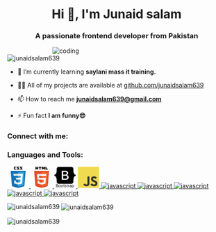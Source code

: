 <h1 align="center">Hi 👋, I'm Junaid salam</h1>
<h3 align="center">A passionate frontend developer from Pakistan</h3>
<img align="right" alt="coding" width="400px" src="https://user-images.githubusercontent.com/55389276/140866485-8fb1c876-9a8f-4d6a-98dc-08c4981eaf70.gif">
<p align="left"> <img src="https://komarev.com/ghpvc/?username=junaidsalam639&label=Profile%20views&color=0e75b6&style=flat" alt="junaidsalam639" /> </p>

- 🌱 I’m currently learning **saylani mass it training.**

- 👨‍💻 All of my projects are available at [github.com/junaidsalam639](github.com/junaidsalam639)

- 📫 How to reach me **junaidsalam639@gmail.com**

- ⚡ Fun fact **I am funny😎**

<h3 align="left">Connect with me:</h3>
<p align="left">
</p>

<h3 align="left">Languages and Tools:</h3>
<p align="left">
  <a href="https://www.w3schools.com/css/" target="_blank" rel="noreferrer"> 
    <img src="https://raw.githubusercontent.com/devicons/devicon/master/icons/css3/css3-original-wordmark.svg" alt="css3" width="50" height="50"/> </a> 
  <a href="https://www.w3.org/html/" target="_blank" rel="noreferrer"> <img src="https://raw.githubusercontent.com/devicons/devicon/master/icons/html5/html5-original-wordmark.svg" alt="html5" width="50" height="50"/> </a> 
  <a href="https://getbootstrap.com" target="_blank" rel="noreferrer">
  <img src="https://raw.githubusercontent.com/devicons/devicon/master/icons/bootstrap/bootstrap-plain-wordmark.svg" alt="bootstrap" width="50" height="50"/> </a>
  <a href="https://developer.mozilla.org/en-US/docs/Web/JavaScript" target="_blank" rel="noreferrer"> 
    <img src="https://raw.githubusercontent.com/devicons/devicon/master/icons/javascript/javascript-original.svg" alt="javascript" width="50" height="50"/> 
   <img src="https://i.pinimg.com/originals/b5/57/64/b55764416830e7d8b0133c7c0eeaf445.png" alt="javascript" width="50" height="50"/> 
    <img src="https://firebase.google.com/static/images/brand-guidelines/logo-vertical.png" alt="javascript" width="50" height="50"/> 
     <img src="https://cdn.freebiesupply.com/logos/large/2x/react-1-logo-png-transparent.png" alt="javascript" width="50" height="50"/> 
      <img src="https://i.ytimg.com/vi/C2HU3AY7IkU/maxresdefault.jpg?sqp=-oaymwEmCIAKENAF8quKqQMa8AEB-AH-CYAC0AWKAgwIABABGGkgaShpMA8=&rs=AOn4CLD8wE30sgw7vAzF4_oS661r4VB3vg" alt="javascript" width="50" height="50"/> 
       <img src="https://upload.wikimedia.org/wikipedia/commons/thumb/d/d9/Node.js_logo.svg/2560px-Node.js_logo.svg.png" alt="javascript" width="50" height="50"/> 
  
  </a> </p>

<p><img align="left" src="https://github-readme-stats.vercel.app/api/top-langs?username=junaidsalam639&show_icons=true&locale=en&layout=compact" alt="junaidsalam639" /></p>

<p>&nbsp;<img align="center" src="https://github-readme-stats.vercel.app/api?username=junaidsalam639&show_icons=true&locale=en" alt="junaidsalam639" /></p>

<p><img align="center" src="https://github-readme-streak-stats.herokuapp.com/?user=junaidsalam639&" alt="junaidsalam639" /></p>





